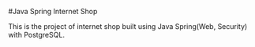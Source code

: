 #Java Spring Internet Shop

This is the project of internet shop built using Java Spring(Web, Security) with PostgreSQL.
